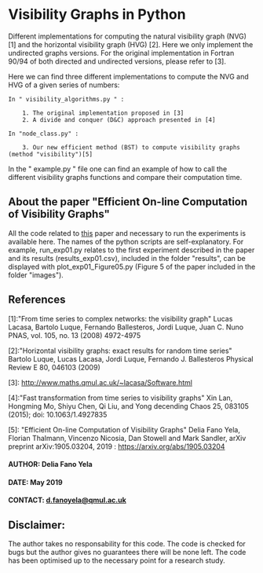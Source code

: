 # Visibility Graphs in Python


Different implementations for computing the natural visibility graph (NVG) \[1\]
and the horizontal visibility graph (HVG) \[2\].
Here we only implement the undirected graphs versions.
For the original implementation in Fortran 90/94 of both directed and undirected
versions, please refer to \[3\].

Here we can find three different implementations to compute the NVG and HVG
of a given series of numbers:


	In " visibility_algorithms.py " :

		1. The original implementation proposed in [3]
		2. A divide and conquer (D&C) approach presented in [4]

	In "node_class.py" :

		3. Our new efficient method (BST) to compute visibility graphs (method "visibility")[5]

In the " example.py "  file one can find an example of how to call the different visibility graphs functions
and compare their computation time.


## About the paper "Efficient On-line Computation of Visibility Graphs"

All the code related to [this](https://arxiv.org/abs/1905.03204) paper and necessary to run the experiments is available here.
The names of the python scripts are self-explanatory. For example,
run_exp01.py relates to the first experiment described in the paper and its results (results_exp01.csv), included in the
folder "results", can be displayed with plot_exp01_Figure05.py (Figure 5 of the paper included in the folder "images").



## References
\[1\]:"From time series to complex networks: the visibility graph"
 	Lucas Lacasa, Bartolo Luque, Fernando Ballesteros, Jordi Luque, Juan C. Nuno
 	PNAS, vol. 105, no. 13 (2008) 4972-4975

\[2\]:"Horizontal visibility graphs: exact results for random time series"
	Bartolo Luque, Lucas Lacasa, Jordi Luque, Fernando J. Ballesteros
	Physical Review E 80, 046103 (2009)

\[3\]: http://www.maths.qmul.ac.uk/~lacasa/Software.html

\[4\]:"Fast transformation from time series to visibility graphs"
	Xin Lan, Hongming Mo, Shiyu Chen, Qi Liu, and Yong decending
	Chaos 25, 083105 (2015); doi: 10.1063/1.4927835

\[5\]: "Efficient On-line Computation of Visibility Graphs"
 Delia Fano Yela, Florian Thalmann, Vincenzo Nicosia, Dan Stowell and Mark Sandler,
 arXiv preprint arXiv:1905.03204, 2019 :
 https://arxiv.org/abs/1905.03204


#### AUTHOR: Delia Fano Yela
#### DATE:  May 2019
#### CONTACT: d.fanoyela@qmul.ac.uk

## Disclaimer:
The author takes no responsability for this code. The code is checked for bugs but the author gives no guarantees there will be none left. The code has been optimised up to the necessary point for a research study.
